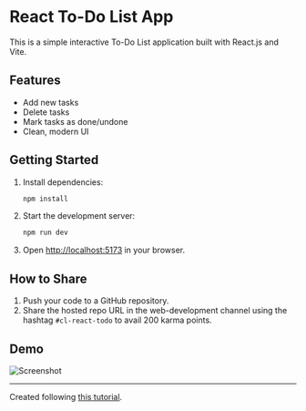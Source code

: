 # React To-Do List App

This is a simple interactive To-Do List application built with React.js and Vite.

## Features
- Add new tasks
- Delete tasks
- Mark tasks as done/undone
- Clean, modern UI

## Getting Started
1. Install dependencies:
   ```bash
   npm install
   ```
2. Start the development server:
   ```bash
   npm run dev
   ```
3. Open [http://localhost:5173](http://localhost:5173) in your browser.

## How to Share
1. Push your code to a GitHub repository.
2. Share the hosted repo URL in the ⁠web-development channel using the hashtag `#cl-react-todo` to avail 200 karma points.

## Demo
![Screenshot](screenshot-placeholder.png)

---
Created following [this tutorial](https://www.youtube.com/watch?v=Rh3tobg7hEo).
